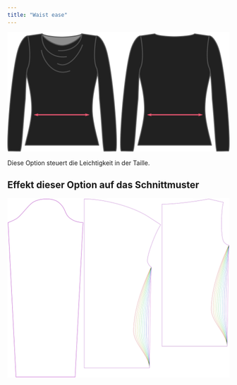 ```yaml
---
title: "Waist ease"
---
```


![Die Taille Leichtigkeit Option auf Diana](./waistease.svg)

Diese Option steuert die Leichtigkeit in der Taille.

## Effekt dieser Option auf das Schnittmuster

![Dieses Bild zeigt den Effekt dieser Option, indem es mehrere Varianten überlagert, die einen anderen Wert für diese Option haben](diana_waistease_sample.svg "Effekt dieser Option auf das Schnittmuster")
